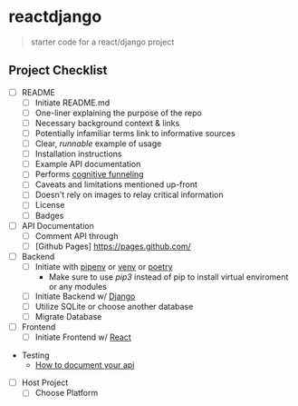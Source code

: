 reactdjango
==================
> starter code for a react/django project

Project Checklist
---
- [ ] README
  - [ ] Initiate README.md
  - [ ] One-liner explaining the purpose of the repo
  - [ ] Necessary background context & links
  - [ ] Potentially infamiliar terms link to informative sources
  - [ ] Clear, *runnable* example of usage
  - [ ] Installation instructions
  - [ ] Example API documentation
  - [ ] Performs [cognitive funneling](https://github.com/noffle/art-of-readme#cognitive-funneling)
  - [ ] Caveats and limitations mentioned up-front
  - [ ] Doesn't rely on images to relay critical information
  - [ ] License
  - [ ] Badges
- [ ] API Documentation
  - [ ] Comment API through
  - [ ] [Github Pages] https://pages.github.com/
- [ ] Backend
  - [ ] Initiate with [pipenv](https://pypi.org/project/pipenv/) or [venv](https://docs.python.org/3/library/venv.html) or [poetry](https://python-poetry.org/)
      - Make sure to use *pip3* instead of pip to install virtual enviroment or any modules
  - [ ] Initiate Backend w/ [Django](https://docs.djangoproject.com/en/3.1/intro/tutorial01/)
  - [ ] Utilize SQLite or choose another database
  - [ ] Migrate Database
- [ ] Frontend 
  - [ ] Initiate Frontend w/ [React](https://reactjs.org/docs/create-a-new-react-app.html)
- Testing
  - [How to document your api](https://idratherbewriting.com/learnapidoc/)
- [ ] Host Project
  - [ ] Choose Platform
